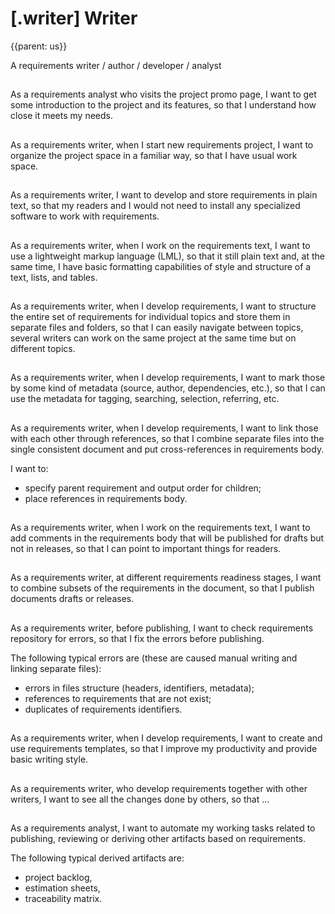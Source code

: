 # [.writer] Writer
{{parent: us}}

A requirements writer / author / developer / analyst

##

As a requirements analyst who visits the project promo page, I want to get some introduction to the project and its features, so that I understand how close it meets my needs.

##

As a requirements writer, when I start new requirements project, I want to organize the project space in a familiar way, so that I have usual work space.

##

As a requirements writer, I want to develop and store requirements in plain text, so that my readers and I would not need to install any specialized software to work with requirements.

##

As a requirements writer, when I work on the requirements text, I want to use a lightweight markup language (LML), so that it still plain text and, at the same time, I have basic formatting capabilities of style and structure of a text, lists, and tables.

##

As a requirements writer, when I develop requirements, I want to structure the entire set of requirements for individual topics and store them in separate files and folders, so that I can easily navigate between topics, several writers can work on the same project at the same time but on different topics.

##

As a requirements writer, when I develop requirements, I want to mark those by some kind of metadata (source, author, dependencies, etc.), so that I can use the metadata for tagging, searching, selection, referring, etc.

##

As a requirements writer, when I develop requirements, I want to link those with each other through references, so that I combine separate files into the single consistent document and put cross-references in requirements body.

I want to:

* specify parent requirement and output order for children;
* place references in requirements body.

##

As a requirements writer, when I work on the requirements text, I want to add comments in the requirements body that will be published for drafts but not in releases, so that I can point to important things for readers.

##

As a requirements writer, at different requirements readiness stages, I want to combine subsets of the requirements in the document, so that I publish documents drafts or releases.

##

As a requirements writer, before publishing, I want to check requirements repository for errors, so that I fix the errors before publishing.

The following typical errors are (these are caused manual writing and linking separate files):

* errors in files structure (headers, identifiers, metadata);
* references to requirements that are not exist;
* duplicates of requirements identifiers.

##

As a requirements writer, when I develop requirements, I want to create and use requirements templates, so that I improve my productivity and provide basic writing style.

##

As a requirements writer, who develop requirements together with other writers, I want to see all the changes done by others, so that ...

##

As a requirements analyst, I want to automate my working tasks related to publishing, reviewing or deriving other artifacts based on requirements.

The following typical derived artifacts are:

* project backlog,
* estimation sheets,
* traceability matrix.
